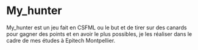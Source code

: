 # My_hunter
My_hunter est un jeu fait en CSFML ou le but et de tirer sur des canards pour gagner des points et en avoir le plus possibles, je les réaliser dans le cadre de mes études à Epitech Montpellier.  
